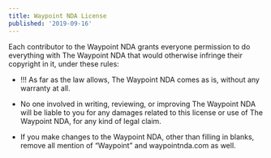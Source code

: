 ```yaml
---
title: Waypoint NDA License
published: '2019-09-16'
---
```


Each contributor to the Waypoint NDA grants everyone permission to do everything with The Waypoint NDA that would otherwise infringe their copyright in it, under these rules:

- !!! As far as the law allows, The Waypoint NDA comes as is, without any warranty at all.

- No one involved in writing, reviewing, or improving The Waypoint NDA will be liable to you for any damages related to this license or use of The Waypoint NDA, for any kind of legal claim.

- If you make changes to the Waypoint NDA, other than filling in blanks, remove all mention of “Waypoint” and waypointnda.com as well.
